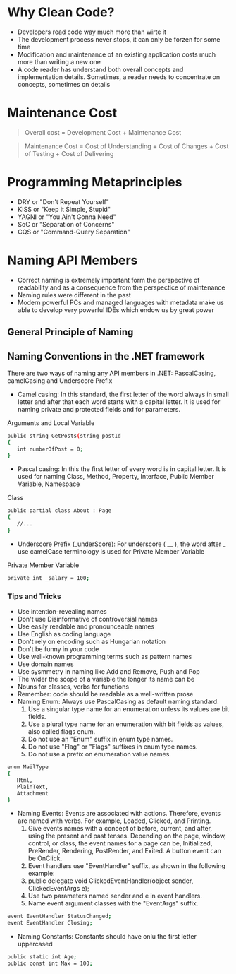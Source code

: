 # Why Clean Code?
  - Developers read code way much more than wirte it
  - The development process never stops, it can only be forzen for some time
  - Modification and maintenance of an existing application costs much more than writing a new one
  - A code reader has understand both overall concepts and implementation details. Sometimes, a reader needs to concentrate on concepts, sometimes on details

# Maintenance Cost
> Overall cost = Development Cost + Maintenance Cost

> Maintenance Cost = Cost of Understanding + Cost of Changes + Cost of Testing + Cost of Delivering

# Programming Metaprinciples
  - DRY or "Don't Repeat Yourself"
  - KISS or "Keep it Simple, Stupid"
  - YAGNI or "You Ain't Gonna Need"
  - SoC or "Separation of Concerns"
  - CQS or "Command-Query Separation"

# Naming API Members
- Correct naming is extremely important form the perspective of readability and as a consequence from the perspectice of maintenance
- Naming rules were different in the past
- Modern powerful PCs and managed languages with metadata make us able to develop very powerful IDEs which endow us by great power
## General Principle of Naming
## Naming Conventions in the .NET framework
There are two ways of naming any API members in .NET:
PascalCasing, camelCasing and Underscore Prefix
* Camel casing: In this standard, the first letter of the word always in small letter and after that each word starts with a capital letter. It is used for naming private and protected fields and for parameters.

Arguments and Local Variable
```sh
public string GetPosts(string postId  
{  
   int numberOfPost = 0;   
}  
```

* Pascal casing: In this the first letter of every word is in capital letter. It is used for naming Class, Method, Property, Interface, Public Member Variable, Namespace

Class
```sh
public partial class About : Page  
{  
   //...  
}
```

* Underscore Prefix (_underScore): For underscore ( __ ), the word after _ use camelCase terminology is used for Private Member Variable

Private Member Variable
```sh
private int _salary = 100; 
```
### Tips and Tricks
* Use intention-revealing names
* Don't use Disinformative of controversial names
* Use easily readable and pronounceable names
* Use English as coding language
* Don't rely on encoding such as Hungarian notation
* Don't be funny in your code
* Use well-known programming terms such as pattern names
* Use domain names
* Use sysmmetry in naming like Add and Remove, Push and Pop
* The wider the scope of a variable the longer its name can be
* Nouns for classes, verbs for functions
* Remember: code should be readable as a well-written prose
* Naming Enum: Always use PascalCasing as default naming standard. 
  1) Use a singular type name for an enumeration unless its values are bit fields.
  2) Use a plural type name for an enumeration with bit fields as values, also called flags enum.
  3) Do not use an "Enum" suffix in enum type names.
  4) Do not use "Flag" or "Flags" suffixes in enum type names.
  5) Do not use a prefix on enumeration value names.  
 
```sh
enum MailType  
{  
   Html,  
   PlainText,  
   Attachment  
}  
```

* Naming Events: Events are associated with actions. Therefore, events are named with verbs. For example, Loaded, Clicked, and Printing.
  1) Give events names with a concept of before, current, and after, using the present and past tenses. Depending on the page, window, control, or class, the event names for a page can be, Initialized, PreRender, Rendering, PostRender, and Exited. A button event can be OnClick.
  2) Event handlers use "EventHandler" suffix, as shown in the following example:
  3) public delegate void ClickedEventHandler(object sender, ClickedEventArgs e);
  4) Use two parameters named sender and e in event handlers.
  5) Name event argument classes with the "EventArgs" suffix. 

```sh
event EventHandler StatusChanged;
event EventHandler Closing;
```

* Naming Constants: Constants should have onlu the first letter uppercased

```sh
public static int Age;
public const int Max = 100; 
```

